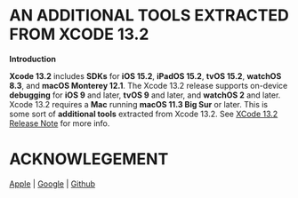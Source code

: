 # AN ADDITIONAL TOOLS EXTRACTED FROM XCODE 13.2

**Introduction**<div aligned="justify">**Xcode 13.2** includes **SDKs** for **iOS 15.2**, **iPadOS 15.2**, **tvOS 15.2**, **watchOS 8.3**, and **macOS Monterey 12.1**. The Xcode 13.2 release supports on-device **debugging** for **iOS 9** and later, **tvOS 9** and later, and **watchOS 2** and later. Xcode 13.2 requires a **Mac** running **macOS 11.3 Big Sur** or later. This is some sort of **additional tools** extracted from Xcode 13.2. See [XCode 13.2 Release Note](https://developer.apple.com/documentation/xcode-release-notes/xcode-13_2-release-notes) for more info.</div>

# ACKNOWLEGEMENT

[Apple](https://www.apple.com/) | [Google](https://www.google.com) | [Github](https://www.github.com)
